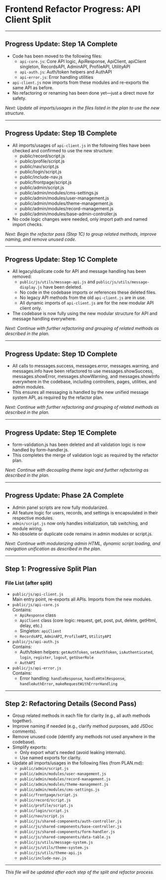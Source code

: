# Frontend Refactor Progress: API Client Split

---

## Progress Update: Step 1A Complete
- Code has been moved to the following files:
  - `api-core.js`: Core API logic, ApiResponse, ApiClient, apiClient singleton, RecordsAPI, AdminAPI, ProfileAPI, UtilityAPI
  - `api-auth.js`: Auth/token helpers and AuthAPI
  - `api-error.js`: Error handling utilities
- `api-client.js` now imports from these modules and re-exports the same API as before.
- No refactoring or renaming has been done yet—just a direct move for safety.

_Next: Update all imports/usages in the files listed in the plan to use the new structure._

---

## Progress Update: Step 1B Complete
- All imports/usages of `api-client.js` in the following files have been checked and confirmed to use the new structure:
  - public/record/script.js
  - public/profile/script.js
  - public/nav/script.js
  - public/login/script.js
  - public/include-nav.js
  - public/frontpage/script.js
  - public/admin/script.js
  - public/admin/modules/cms-settings.js
  - public/admin/modules/user-management.js
  - public/admin/modules/theme-management.js
  - public/admin/modules/record-management.js
  - public/admin/modules/base-admin-controller.js
- No code logic changes were needed, only import path and named import checks.

_Next: Begin the refactor pass (Step 1C) to group related methods, improve naming, and remove unused code._

---

## Progress Update: Step 1C Complete
- All legacy/duplicate code for API and message handling has been removed:
  - `public/js/utils/message-api.js` and `public/js/utils/message-display.js` have been deleted.
  - No code in the codebase imports or references these deleted files.
  - No legacy API methods from the old `api-client.js` are in use.
  - All dynamic imports of `api-client.js` are for the new modular API client only.
- The codebase is now fully using the new modular structure for API and message handling everywhere.

_Next: Continue with further refactoring and grouping of related methods as described in the plan._

---

## Progress Update: Step 1D Complete
- All calls to messages.success, messages.error, messages.warning, and messages.info have been refactored to use messages.showSuccess, messages.showError, messages.showWarning, and messages.showInfo everywhere in the codebase, including controllers, pages, utilities, and admin modules.
- This ensures all messaging is handled by the new unified message system API, as required by the refactor plan.

_Next: Continue with further refactoring and grouping of related methods as described in the plan._

---

## Progress Update: Step 1E Complete
- form-validation.js has been deleted and all validation logic is now handled by form-handler.js.
- This completes the merge of validation logic as required by the refactor plan.

_Next: Continue with decoupling theme logic and further refactoring as described in the plan._

---

## Progress Update: Phase 2A Complete
- Admin panel scripts are now fully modularized.
- All feature logic for users, records, and settings is encapsulated in their respective modules.
- `admin/script.js` now only handles initialization, tab switching, and module wiring.
- No obsolete or duplicate code remains in admin modules or script.js.

_Next: Continue with modularizing admin HTML, dynamic script loading, and navigation unification as described in the plan._

---

## Step 1: Progressive Split Plan

### File List (after split)
- `public/js/api-client.js`  
  Main entry point, re-exports all APIs. Imports from the new modules.
- `public/js/api-core.js`  
  Contains:  
    - `ApiResponse` class  
    - `ApiClient` class (core logic: request, get, post, put, delete, getHtml, delay, etc.)  
    - Singleton: `apiClient`  
    - `RecordsAPI`, `AdminAPI`, `ProfileAPI`, `UtilityAPI`
- `public/js/api-auth.js`  
  Contains:  
    - Auth/token helpers: `getAuthToken`, `setAuthToken`, `isAuthenticated`, `login`, `register`, `logout`, `getUserRole`  
    - `AuthAPI`
- `public/js/api-error.js`  
  Contains:  
    - Error handling: `handleResponse`, `handleHtmlResponse`, `handleAuthError`, `makeRequestWithErrorHandling`

---

## Step 2: Refactoring Details (Second Pass)
- Group related methods in each file for clarity (e.g., all auth methods together).
- Improve naming if needed (e.g., clarify method purposes, add JSDoc comments).
- Remove unused code (identify any methods not used anywhere in the codebase).
- Simplify exports:  
  - Only export what's needed (avoid leaking internals).  
  - Use named exports for clarity.
- Update all imports/usages in the following files (from PLAN.md):
  - `public/admin/script.js`
  - `public/admin/modules/user-management.js`
  - `public/admin/modules/record-management.js`
  - `public/admin/modules/theme-management.js`
  - `public/admin/modules/cms-settings.js`
  - `public/frontpage/script.js`
  - `public/record/script.js`
  - `public/profile/script.js`
  - `public/login/script.js`
  - `public/nav/script.js`
  - `public/js/shared-components/auth-controller.js`
  - `public/js/shared-components/base-controller.js`
  - `public/js/shared-components/form-handler.js`
  - `public/js/shared-components/data-table.js`
  - `public/js/utils/message-system.js`
  - `public/js/utils/theme-system.js`
  - `public/js/utils/theme-api.js`
  - `public/include-nav.js`

---

_This file will be updated after each step of the split and refactor process._ 